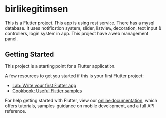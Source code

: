# birlikegitimsen

This is a Flutter project. This app is using rest service. There has a mysql database. It uses notification system, slider, listview, decoration, text input & controllers, login system in app. This project have a web management panel.

## Getting Started

This project is a starting point for a Flutter application.

A few resources to get you started if this is your first Flutter project:

- [Lab: Write your first Flutter app](https://flutter.dev/docs/get-started/codelab)
- [Cookbook: Useful Flutter samples](https://flutter.dev/docs/cookbook)

For help getting started with Flutter, view our
[online documentation](https://flutter.dev/docs), which offers tutorials,
samples, guidance on mobile development, and a full API reference.
